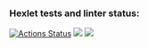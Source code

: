 ### Hexlet tests and linter status:
[![Actions Status](https://github.com/illuzzio/java-project-71/actions/workflows/hexlet-check.yml/badge.svg)](https://github.com/illuzzio/java-project-71/actions)
<a href="https://codeclimate.com/github/illuzzio/java-project-71/maintainability"><img src="https://api.codeclimate.com/v1/badges/00635b8f46a95950a57a/maintainability" /></a>
<a href="https://codeclimate.com/github/illuzzio/java-project-71/test_coverage"><img src="https://api.codeclimate.com/v1/badges/00635b8f46a95950a57a/test_coverage" /></a>


